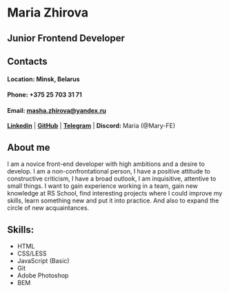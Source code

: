 # Maria Zhirova
## Junior Frontend Developer

## **Contacts**
#### **Location:** Minsk, Belarus
#### **Phone:** +375 25 703 31 71
#### **Email:** masha.zhirova@yandex.ru

**[Linkedin](https://www.linkedin.com/in/maria-zhirova "Linkedin")** | 
**[GitHub](https://github.com/Mary-FE/ "GitHub")** |
**[Telegram](https://t.me/Mary26_5 "Telegram")** |
**Discord:** Maria (@Mary-FE)

## **About me**
I am a novice front-end developer with high ambitions and a desire to develop. I am a non-confrontational person, I have a positive attitude to constructive criticism, I have a broad outlook, I am inquisitive, attentive to small things. I want to gain experience working in a team, gain new knowledge at RS School, find interesting projects where I could improve my skills, learn something new and put it into practice. And also to expand the circle of new acquaintances.

## **Skills:**
- HTML
- CSS/LESS
- JavaScript (Basic)
- Git
- Adobe Photoshop
- BEM
